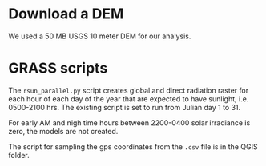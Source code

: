 # Download a DEM

We used a 50 MB USGS 10 meter DEM for our analysis. 

# GRASS scripts

The `rsun_parallel.py` script creates global and direct radiation raster for each hour of each day of the year that are expected to have sunlight, i.e. 0500-2100 hrs. The existing script is set to run from Julian day 1 to 31.

For early AM and nigh time hours between 2200-0400 solar irradiance is zero, the models are not created. 

The script for sampling the gps coordinates from the `.csv` file is in the QGIS folder.
